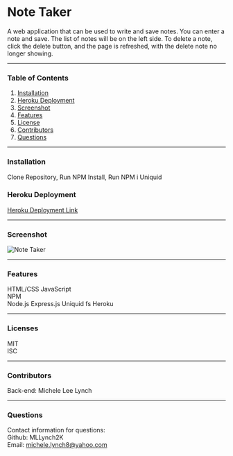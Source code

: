 # Note Taker
A web application that can be used to write and save notes. You can enter a note and save. The list of notes will be on the left side. To delete a note, click the delete button, and the page is refreshed, with the delete note no longer showing.

***
### Table of Contents  
1. [Installation](https://github.com/MLLynch2K/note-taker#installation)
2. [Heroku Deployment](https://github.com/MLLynch2K/note-taker#heroku-deployment)
3. [Screenshot](https://github.com/MLLynch2K/note-taker#screenshot)
4. [Features](https://github.com/MLLynch2K/note-taker#features)
5. [License](https://github.com/MLLynch2K/note-taker#licenses)
6. [Contributors](https://github.com/MLLynch2K/note-taker#contributors)
7. [Questions](https://github.com/MLLynch2K/note-taker#questions)  

***
### Installation 
Clone Repository, Run NPM Install, Run NPM i Uniquid

### Heroku Deployment
[Heroku Deployment Link](https://radiant-ravine-39961.herokuapp.com/)

***
### Screenshot  
![Note Taker]("")

***
### Features  
HTML/CSS
JavaScript  
NPM  
Node.js 
Express.js
Uniquid
fs
Heroku

***
### Licenses   
MIT  
ISC

***
### Contributors  
Back-end: Michele Lee Lynch

***
### Questions  
Contact information for questions:  
Github: MLLynch2K  
Email: michele.lynch8@yahoo.com
